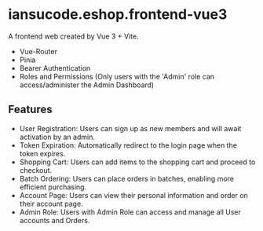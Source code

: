 # iansucode.eshop.frontend-vue3

A frontend web created by Vue 3 + Vite.
+ Vue-Router
+ Pinia
+ Bearer Authentication
+ Roles and Permissions (Only users with the 'Admin' role can access/administer the Admin Dashboard)

## Features
+ User Registration: Users can sign up as new members and will await activation by an admin.
+ Token Expiration: Automatically redirect to the login page when the token expires.
+ Shopping Cart: Users can add items to the shopping cart and proceed to checkout.
+ Batch Ordering: Users can place orders in batches, enabling more efficient purchasing.
+ Account Page: Users can view their personal information and order on their account page.
+ Admin Role: Users with Admin Role can access and manage all User accounts and Orders.

